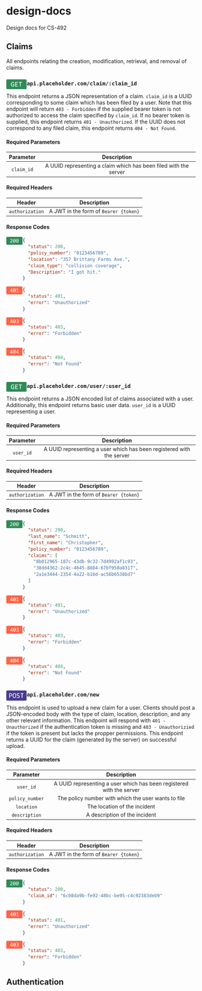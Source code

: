 # design-docs
Design docs for CS-492

## Claims
All endpoints relating the creation, modification, retrieval, and
removal of claims.


<h3>
  <img src="assets/GET.png" height="26.4" align="left">
  <code>api.placeholder.com/claim/:claim_id</code>
</h3>

This endpoint returns a JSON representation of a claim.  `claim_id` is a UUID corresponding to some
claim which has been filed by a user.  Note that this endpoint will return `403 - Forbidden` if the
supplied bearer token is not authorized to access the claim specified by `claim_id`.  If no bearer token is supplied, this endpoint returns `401 - Unauthorized`.  If the UUID does not correspond to
any filed claim, this endpoint returns `404 - Not Found`.

#### Required Parameters
|  Parameter |                            Description                           |
|:----------:|:----------------------------------------------------------------:|
| `claim_id` | A UUID representing a claim which has been filed with the server |

#### Required Headers
|      Header     |              Description              |
|:---------------:|:-------------------------------------:|
| `authorization` | A JWT in the form of `Bearer {token}` |

#### Response Codes
<img align="left" src="assets/200.png" height="21">

```json
{
  "status": 200,
  "policy_number": "0123456789",
  "location": "357 Brittany Farms Ave.",
  "claim_type": "collision coverage",
  "Description": "I got hit."
}
```

<img align="left" src="assets/401.png" height="21">

```json
{
  "status": 401,
  "error": "Unauthorized"
}
```

<img align="left" src="assets/403.png" height="21">

```json
{
  "status": 403,
  "error": "Forbidden"
}
```

<img align="left" src="assets/404.png" height="21">

```json
{
  "status": 404,
  "error": "Not Found"
}
```


<h3>
  <img src="assets/GET.png" height="26.4" align="left">
  <code>api.placeholder.com/user/:user_id</code>
</h3>

This endpoint returns a JSON encoded list of claims associated with a
user.  Additionally, this endpoint returns basic user data. `user_id`
is a UUID representing a user.

#### Required Parameters
|  Parameter |                               Description                            |
|:----------:|:--------------------------------------------------------------------:|
| `user_id`  | A UUID representing a user which has been registered with the server |

#### Required Headers
|      Header     |              Description              |
|:---------------:|:-------------------------------------:|
| `authorization` | A JWT in the form of `Bearer {token}` |

#### Response Codes
<img align="left" src="assets/200.png" height="21">

```json
{
  "status": 200,
  "last_name": "Schmitt",
  "first_name": "Christopher",
  "policy_number": "0123456789",
  "claims": [
    "8b012965-187c-43db-9c32-7d4992af1c93",
    "38dd4362-2c4c-4645-8884-67bf950a8317",
    "2a1e3444-2354-4a22-b16d-ac56b6538bd7"
  ]
}
```

<img align="left" src="assets/401.png" height="21">

```json
{
  "status": 401,
  "error": "Unauthorized"
}
```

<img align="left" src="assets/403.png" height="21">

```json
{
  "status": 403,
  "error": "Forbidden"
}
```

<img align="left" src="assets/404.png" height="21">

```json
{
  "status": 404,
  "error": "Not Found"
}
```


<h3>
  <img src="assets/POST.png" height="26.4" align="left">
  <code>api.placeholder.com/new</code>
</h3>

This endpoint is used to upload a new claim for a user.  Clients should 
post a JSON-encoded body with the type of claim, location, description,
and any other relevant information.  This endpoint will respond with `401 - Unauthorized`
if the authentication token is missing and `403 - Unauthorizied` if the token
is present but lacks the propper permissions.  This endpoint returns a UUID
for the claim (generated by the server) on successful upload.

#### Required Parameters
|  Parameter |                               Description                            |
|:----------:|:--------------------------------------------------------------------:|
| `user_id`  | A UUID representing a user which has been registered with the server |
| `policy_number`  | The policy number with which the user wants to file |
| `location`  | The location of the incident |
| `description`  | A description of the incident |

#### Required Headers
|      Header     |              Description              |
|:---------------:|:-------------------------------------:|
| `authorization` | A JWT in the form of `Bearer {token}` |

#### Response Codes
<img align="left" src="assets/200.png" height="21">

```json
{
  "status": 200,
  "claim_id": "6c08da9b-fe92-48bc-be95-c4c92383deb9"
}
```

<img align="left" src="assets/401.png" height="21">

```json
{
  "status": 401,
  "error": "Unauthorized"
}
```

<img align="left" src="assets/403.png" height="21">

```json
{
  "status": 403,
  "error": "Forbidden"
}
```


## Authentication
